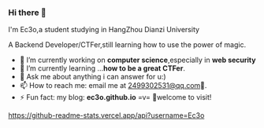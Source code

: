 ### Hi there 👋

I'm Ec3o,a student studying in HangZhou Dianzi University

A Backend Developer/CTFer,still learning how to use the power of magic.

- 🔭 I’m currently working on **computer science**,especially in **web security**
- 🌱 I’m currently learning ...**how to be a great CTFer**.
- 💬 Ask me about anything i can answer for u:)
- 📫 How to reach me: email me at 2499302531@qq.com🥰.
- ⚡ Fun fact: my blog: **ec3o.github.io** =v= 🥰welcome to visit!

https://github-readme-stats.vercel.app/api?username=Ec3o
